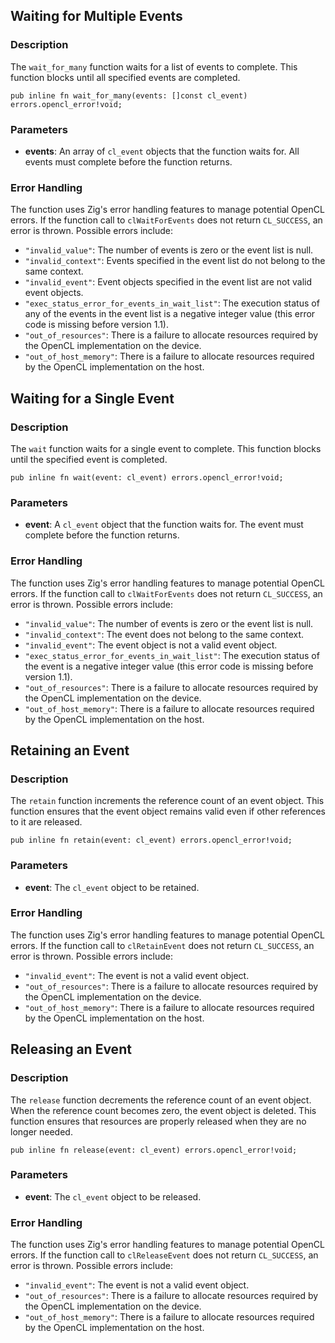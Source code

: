 ## Waiting for Multiple Events

### Description

The `wait_for_many` function waits for a list of events to complete. This function blocks until all specified events are completed.

```zig
pub inline fn wait_for_many(events: []const cl_event) errors.opencl_error!void;
```

### Parameters

-   **events**: An array of `cl_event` objects that the function waits for. All events must complete before the function returns.

### Error Handling

The function uses Zig's error handling features to manage potential OpenCL errors. If the function call to `clWaitForEvents` does not return `CL_SUCCESS`, an error is thrown. Possible errors include:

-   `"invalid_value"`: The number of events is zero or the event list is null.
-   `"invalid_context"`: Events specified in the event list do not belong to the same context.
-   `"invalid_event"`: Event objects specified in the event list are not valid event objects.
-   `"exec_status_error_for_events_in_wait_list"`: The execution status of any of the events in the event list is a negative integer value (this error code is missing before version 1.1).
-   `"out_of_resources"`: There is a failure to allocate resources required by the OpenCL implementation on the device.
-   `"out_of_host_memory"`: There is a failure to allocate resources required by the OpenCL implementation on the host.

## Waiting for a Single Event

### Description

The `wait` function waits for a single event to complete. This function blocks until the specified event is completed.

```zig
pub inline fn wait(event: cl_event) errors.opencl_error!void;
```

### Parameters

-   **event**: A `cl_event` object that the function waits for. The event must complete before the function returns.

### Error Handling

The function uses Zig's error handling features to manage potential OpenCL errors. If the function call to `clWaitForEvents` does not return `CL_SUCCESS`, an error is thrown. Possible errors include:

-   `"invalid_value"`: The number of events is zero or the event list is null.
-   `"invalid_context"`: The event does not belong to the same context.
-   `"invalid_event"`: The event object is not a valid event object.
-   `"exec_status_error_for_events_in_wait_list"`: The execution status of the event is a negative integer value (this error code is missing before version 1.1).
-   `"out_of_resources"`: There is a failure to allocate resources required by the OpenCL implementation on the device.
-   `"out_of_host_memory"`: There is a failure to allocate resources required by the OpenCL implementation on the host.

## Retaining an Event

### Description

The `retain` function increments the reference count of an event object. This function ensures that the event object remains valid even if other references to it are released.

```zig
pub inline fn retain(event: cl_event) errors.opencl_error!void;
```

### Parameters

-   **event**: The `cl_event` object to be retained.

### Error Handling

The function uses Zig's error handling features to manage potential OpenCL errors. If the function call to `clRetainEvent` does not return `CL_SUCCESS`, an error is thrown. Possible errors include:

-   `"invalid_event"`: The event is not a valid event object.
-   `"out_of_resources"`: There is a failure to allocate resources required by the OpenCL implementation on the device.
-   `"out_of_host_memory"`: There is a failure to allocate resources required by the OpenCL implementation on the host.

## Releasing an Event

### Description

The `release` function decrements the reference count of an event object. When the reference count becomes zero, the event object is deleted. This function ensures that resources are properly released when they are no longer needed.

```zig
pub inline fn release(event: cl_event) errors.opencl_error!void;
```

### Parameters

-   **event**: The `cl_event` object to be released.

### Error Handling

The function uses Zig's error handling features to manage potential OpenCL errors. If the function call to `clReleaseEvent` does not return `CL_SUCCESS`, an error is thrown. Possible errors include:

-   `"invalid_event"`: The event is not a valid event object.
-   `"out_of_resources"`: There is a failure to allocate resources required by the OpenCL implementation on the device.
-   `"out_of_host_memory"`: There is a failure to allocate resources required by the OpenCL implementation on the host.

